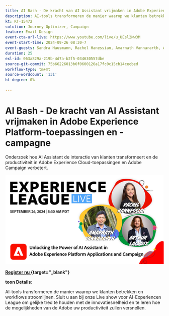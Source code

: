 ```yaml
---
title: AI Bash - De kracht van AI Assistant vrijmaken in Adobe Experience Platform-toepassingen en -campagne
description: AI-tools transformeren de manier waarop we klanten betrekken en workflows stroomlijnen. Sluit u aan bij ons live webinar voor AI-Experiencen League om het innovatietempo bij te houden en te leren hoe de mogelijkheden van de Adobe uw productiviteit zullen versnellen. 
kt: KT-15472
solution: Journey Optimizer, Campaign
feature: Email Design
event-cta-url-live: https://www.youtube.com/live/u_UEsl2Nw3M
event-start-time: 2024-09-26 08:30-7
event-guests: Sandra Hausmann, Rachel Hanessian, Amarnath Vannararth, Arthur Lacroix
duration: 25
exl-id: 063a829a-219b-4d7a-b2f5-034630557dbe
source-git-commit: 75b66226013b6f0600126a17fc0c15cb14cecbed
workflow-type: tm+mt
source-wordcount: '131'
ht-degree: 0%

---
```


# AI Bash - De kracht van AI Assistant vrijmaken in Adobe Experience Platform-toepassingen en -campagne

Onderzoek hoe AI Assistant de interactie van klanten transformeert en de productiviteit in Adobe Experience Cloud-toepassingen en Adobe Campaign verbetert. 

[![ ExL LIVE September 26 2024 ](/help/experience-league-live/episodes/assets/WebBanner-09-26-2024.png) ](https://www.youtube.com/watch?v=J48CNmcV7wc)

**[Register nu ](https://engage.adobe.com/ExpLeagueLive-240926.html){target="_blank"}**

**toon Details**:

AI-tools transformeren de manier waarop we klanten betrekken en workflows stroomlijnen. Sluit u aan bij onze Live show voor AI-Experiencen League om gelijke tred te houden met de innovatiesnelheid en te leren hoe de mogelijkheden van de Adobe uw productiviteit zullen versnellen.
